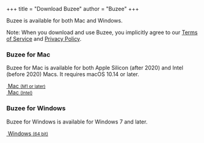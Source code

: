 +++
title = "Download Buzee"
author = "Buzee"
+++

Buzee is available for both Mac and Windows.

Note: When you download and use Buzee, you implicitly agree to our [Terms of Service](/tos) and [Privacy Policy](/privacy).

### Buzee for Mac
Buzee for Mac is available for both Apple Silicon (after 2020) and Intel (before 2020) Macs. It requires macOS 10.14 or later.

<div class="col col-sm-8 mx-auto text-center">
<div class="row row-cols-1 row-cols-sm-2 gap-2 mb-2 justify-content-center">
  <div class="col text-center">
    <a type="button" href="https://github.com/gsidhu/buzee-releases/releases/download/v0.1.1/Buzee-Apple-Silicon.app.tar.gz" class="btn btn-lg purple btn-outline-primary rounded-pill me-2 bi-apple">&nbsp;Mac&nbsp;<span style="font-size: smaller;">(M1 or later)</span></a>
  </div>
  <div class="col text-center">
    <a type="button" href="https://github.com/gsidhu/buzee-releases/releases/download/v0.1.1/Buzee-Intel.app.tar.gz" class="btn btn-lg purple btn-outline-primary rounded-pill me-2 bi-apple">&nbsp;Mac&nbsp;<span style="font-size: smaller;">(Intel)</span></a>
  </div>
</div>
</div>

### Buzee for Windows
Buzee for Windows is available for Windows 7 and later.

<div class="col col-sm-8 mx-auto text-center">
<div class="row row-cols-1 row-cols-sm-2 gap-2 mb-2 justify-content-center">
  <div class="col text-center">
    <a type="button" href="https://github.com/gsidhu/buzee-releases/releases/download/v0.1.1/Buzee-Windows-x64.nsis.zip" class="btn btn-lg purple btn-outline-primary rounded-pill me-2 bi-microsoft">&nbsp;Windows&nbsp;<span style="font-size: smaller;">(64 bit)</span></a>
  </div>
</div>
</div>